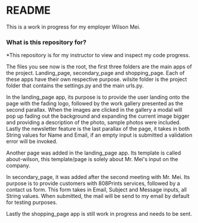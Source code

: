 # README #

This is a work in progress for my employer Wilson Mei.

### What is this repository for? ###

*This repository is for my instructor to view and inspect my code progress.

The files you see now is the root, the first three folders are the main apps of the project. 
Landing_page, secondary_page and shopping_page. Each of these apps have their own respective purpose.
wilsite folder is the project folder that contains the settings.py and the main urls.py.

In the landing_page app, its purpose is to provide the user landing onto the page with the fading logo, 
followed by the work gallery presented as the second parallax. When the images are clicked in the gallery 
a modal will pop up fading out the background and expanding the current image bigger and providing a 
description of the photo, sample photos were included. Lastly the newsletter feature is the last parallax 
of the page, it takes in both String values for Name and Email, if an empty input is submitted a validation 
error will be invoked.

Another page was added in the landing_page app. Its template is called about-wilson, this template/page is solely 
about Mr. Mei's input on the company.

In secondary_page, it was added after the second meeting with Mr. Mei. Its purpose is to provide customers with 
808Prints services, followed by a contact us form. This form takes in Email, Subject and Message inputs, all String 
values. When submitted, the mail will be send to my email by default for testing purposes.

Lastly the shopping_page app is still work in progress and needs to be sent.
